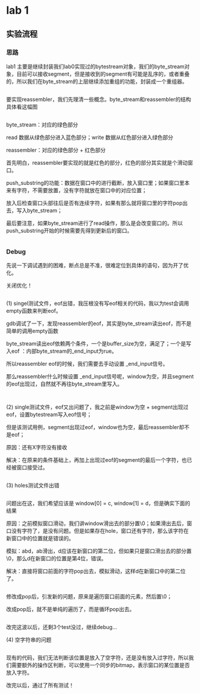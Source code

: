 # lab 1

## 实验流程



### 思路

lab1 主要是继续封装我们lab0实现过的bytestream对象，我们的byte\_stream对象，目前可以接收segment，但是接收到的segment有可能是乱序的，或者重叠的，所以我们在byte\_stream的上层继续添加重组的功能，封装成一个重组器。

<figure><img src="../../.gitbook/assets/image (140).png" alt=""><figcaption></figcaption></figure>



要实现reassembler，我们先理清一些概念。byte\_stream和reassembler的结构具体看这幅图

<div align="left">

<figure><img src="../../.gitbook/assets/image (142).png" alt=""><figcaption></figcaption></figure>

</div>

byte\_stream：对应的绿色部分

read 数据从绿色部分进入蓝色部分；write 数据从红色部分进入绿色部分



reassembler：对应的绿色部分 + 红色部分

首先明白，reassembler要实现的就是红色的部分，红色的部分其实就是个滑动窗口。

push\_substring的功能：数据在窗口中的进行截断，放入窗口里；如果窗口里本来有字符，不需要放置，没有字符就放在窗口中的对应位置；

放入后检查窗口头部往后是否有连续字符，如果有那么就将窗口里的字符pop出去，写入byte\_stream；

最后要注意，如果byte\_stream进行了read操作，那么是会改变窗口的。所以push\_substring开始的时候需要先得到更新后的窗口。



<div align="left">

<figure><img src="../../.gitbook/assets/image (143).png" alt=""><figcaption></figcaption></figure>

</div>





### Debug



先说一下调试遇到的困难，断点总是不准，很难定位到具体的语句，因为开了优化。

关闭优化！

<figure><img src="../../.gitbook/assets/image (138).png" alt=""><figcaption></figcaption></figure>



(1) singel测试文件，eof出错，我压根没有写eof相关的代码，我以为test会调用empty函数来判断eof。

gdb调试了一下，发现reassembler的eof，其实是byte\_stream读出eof，而不是简单的调用empty函数

byte\_stream读出eof依赖两个条件，一个是buffer\_size为空，满足了；一个是写入eof ：内部byte\_stream的\_end\_input为rue。

所以reassembler eof的时候，我们需要去手动设置  \_end\_input信号。

那么reassembler什么时候设置 \_end\_input信号呢，window为空，并且segment的eof出现过，自然就不再往byte\_stream里写入。

<figure><img src="../../.gitbook/assets/image (130).png" alt=""><figcaption></figcaption></figure>

<figure><img src="../../.gitbook/assets/image (132).png" alt=""><figcaption></figcaption></figure>



(2) single测试文件，eof又出问题了，我之前是window为空 + segment出现过eof，设置bytestream写入eof信号；

但是该测试用例，segment出现过eof，window也为空，最后reassembler却不是eof；

原因：还有X字符没有接收

解决：在原来的条件基础上，再加上出现过eof的segment的最后一个字符，也已经被窗口接受过。

<figure><img src="../../.gitbook/assets/image (133).png" alt=""><figcaption></figcaption></figure>



(3) holes测试文件出错

<figure><img src="../../.gitbook/assets/image (134).png" alt=""><figcaption></figcaption></figure>

问题出在这，我们希望应该是 window\[0] = c, window\[1] = d，但是确实下面的结果

原因：之前模拟窗口滑动，我们讲window滑出去的部分置\0；如果滑出去后，窗口没有字符了，是没有问题。但是如果存在hole，窗口还有字符，那么该字符在新窗口中的位置就是错误的。

模拟：abd，ab滑出，d应该在新窗口的第二位，但如果只是窗口滑出去的部分置\0，那么d在新窗口的位置是第4位，错误。

解决：直接将窗口前面的字符pop出去，模拟滑动，这样d在新窗口中的第二位了。

<figure><img src="../../.gitbook/assets/image (135).png" alt=""><figcaption></figcaption></figure>

修改成pop后，引发新的问题，原来是遍历窗口前面的元素，然后置\0；

改成pop后，就不是单纯的遍历了，而是循环pop出去。

<div align="left">

<figure><img src="../../.gitbook/assets/image (136).png" alt=""><figcaption></figcaption></figure>

</div>

改完这波以后，还剩3个test没过，继续debug...



(4) 空字符串的问题

<figure><img src="../../.gitbook/assets/image (137).png" alt=""><figcaption></figcaption></figure>

现有的代码，我们无法判断该位置是放入了空字符，还是没有放入过字符，所以我们需要额外的操作区判断，可以使用一个同步的bitmap，表示窗口的某位置是否放入字符。

改完以后，通过了所有测试！

<div align="left">

<figure><img src="../../.gitbook/assets/image (144).png" alt=""><figcaption></figcaption></figure>

</div>
